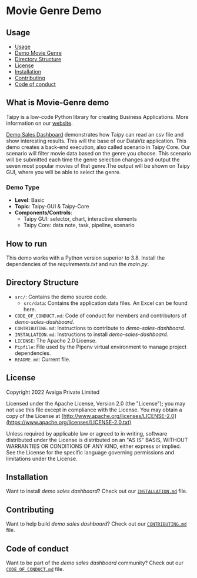 # Movie Genre Demo

## Usage
- [Usage](#usage)
- [Demo Movie Genre](#what-is-demo-sales-dashboard)
- [Directory Structure](#directory-structure)
- [License](#license)
- [Installation](#installation)
- [Contributing](#contributing)
- [Code of conduct](#code-of-conduct)

## What is Movie-Genre demo

Taipy is a  low-code Python library for creating Business Applications. More information on our [website](https://www.taipy.io).

[Demo Sales Dashboard](https://github.com/Avaiga/demo-movie-genre) demonstrates how Taipy can read an csv file and show interesting results. This will the base of our DataViz application. This demo creates a back-end execution, also called scenario in Taipy Core. Our scenario will filter movie data based on the genre you choose. This scenario will be submitted each time the genre selection changes and output the seven most popular movies of that genre.The output will be shown on Taipy GUI, where you will be able to select the genre.

### Demo Type
- **Level**: Basic
- **Topic**: Taipy-GUI & Taipy-Core
- **Components/Controls**: 
  - Taipy GUI: selector, chart, interactive elements
  - Taipy Core: data note, task, pipeline, scenario

## How to run

This demo works with a Python version superior to 3.8. Install the dependencies of the *requirements.txt* and run the *main.py*.


## Directory Structure


- `src/`: Contains the demo source code.
  - `src/data`: Contains the application data files. An Excel can be found here.
- `CODE_OF_CONDUCT.md`: Code of conduct for members and contributors of _demo-sales-dashboard_.
- `CONTRIBUTING.md`: Instructions to contribute to _demo-sales-dashboard_.
- `INSTALLATION.md`: Instructions to install _demo-sales-dashboard_.
- `LICENSE`: The Apache 2.0 License.
- `Pipfile`: File used by the Pipenv virtual environment to manage project dependencies.
- `README.md`: Current file.

## License
Copyright 2022 Avaiga Private Limited

Licensed under the Apache License, Version 2.0 (the "License"); you may not use this file except in compliance with
the License. You may obtain a copy of the License at
[http://www.apache.org/licenses/LICENSE-2.0](https://www.apache.org/licenses/LICENSE-2.0.txt)

Unless required by applicable law or agreed to in writing, software distributed under the License is distributed on
an "AS IS" BASIS, WITHOUT WARRANTIES OR CONDITIONS OF ANY KIND, either express or implied. See the License for the
specific language governing permissions and limitations under the License.

## Installation

Want to install _demo sales dashboard_? Check out our [`INSTALLATION.md`](INSTALLATION.md) file.

## Contributing

Want to help build _demo sales dashboard_? Check out our [`CONTRIBUTING.md`](CONTRIBUTING.md) file.

## Code of conduct

Want to be part of the _demo sales dashboard_ community? Check out our [`CODE_OF_CONDUCT.md`](CODE_OF_CONDUCT.md) file.
